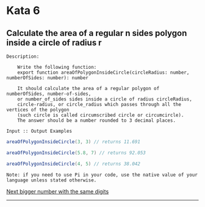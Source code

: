 # Kata 6

## Calculate the area of a regular n sides polygon inside a circle of radius r

    Description:  
    
        Write the following function:  
        export function areaOfPolygonInsideCircle(circleRadius: number, numberOfSides: number): number  

        It should calculate the area of a regular polygon of numberOfSides, number-of-sides,  
        or number_of_sides sides inside a circle of radius circleRadius,  
        circle-radius, or circle_radius which passes through all the vertices of the polygon  
        (such circle is called circumscribed circle or circumcircle).  
        The answer should be a number rounded to 3 decimal places.  

    Input :: Output Examples  

``` c#
areaOfPolygonInsideCircle(3, 3) // returns 11.691

areaOfPolygonInsideCircle(5.8, 7) // returns 92.053

areaOfPolygonInsideCircle(4, 5) // returns 38.042

```

    Note: if you need to use Pi in your code, use the native value of your language unless stated otherwise.  


[Next bigger number with the same digits](https://www.codewars.com/kata/5a58ca28e626c55ae000018a)

---------------------------------------------------------------------------------------------
